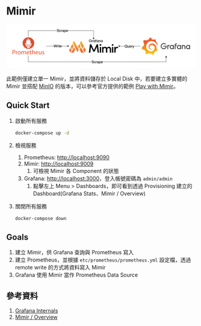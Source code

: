 # Mimir

![Architecture](./arch.png)

此範例僅建立單一 Mimir，並將資料儲存於 Local Disk 中，若要建立多實體的 Mimir 並搭配 [MinIO](https://min.io/) 的版本，可以參考官方提供的範例 [Play with Mimir](https://grafana.com/tutorials/play-with-grafana-mimir/)。

## Quick Start

1. 啟動所有服務

    ```bash
    docker-compose up -d
    ```

2. 檢視服務
   1. Prometheus: [http://localhost:9090](http://localhost:9090)
   2. Mimir: [http://localhost:9009](http://localhost:9009)
      1. 可檢視 Mimir 各 Component 的狀態
   3. Grafana: [http://localhost:3000](http://localhost:3000)，登入帳號密碼為 `admin/admin`
      1. 點擊左上 Menu > Dashboards，即可看到透過 Provisioning 建立的 Dashboard(Grafana Stats、Mimir / Overview)
3. 關閉所有服務

    ```bash
    docker-compose down
    ```

## Goals

1. 建立 Mimir，供 Grafana 查詢與 Prometheus 寫入
2. 建立 Prometheus，並根據 `etc/prometheus/prometheus.yml` 設定檔，透過 remote write 的方式將資料寫入 Mimir
3. Grafana 使用 Mimir 當作 Prometheus Data Source

## 參考資料

1. [Grafana Internals](https://grafana.com/grafana/dashboards/3590-grafana-internals/)
2. [Mimir / Overview](https://grafana.com/grafana/dashboards/17607-mimir-overview/)
